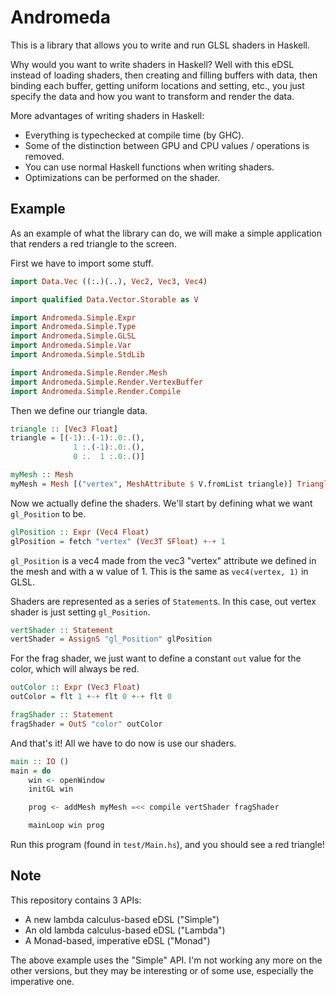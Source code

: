 Andromeda
==

This is a library that allows you to write and run GLSL shaders in Haskell.

Why would you want to write shaders in Haskell? Well with this eDSL instead of loading shaders, then creating and filling buffers with data, then binding each buffer, getting uniform locations and setting, etc., you just specify the data and how you want to transform and render the data.

More advantages of writing shaders in Haskell:
- Everything is typechecked at compile time (by GHC).
- Some of the distinction between GPU and CPU values / operations is removed.
- You can use normal Haskell functions when writing shaders.
- Optimizations can be performed on the shader.

Example
--

As an example of what the library can do, we will make a simple application that renders a red triangle to the screen.

First we have to import some stuff.

```Haskell
import Data.Vec ((:.)(..), Vec2, Vec3, Vec4)

import qualified Data.Vector.Storable as V

import Andromeda.Simple.Expr
import Andromeda.Simple.Type
import Andromeda.Simple.GLSL
import Andromeda.Simple.Var
import Andromeda.Simple.StdLib

import Andromeda.Simple.Render.Mesh
import Andromeda.Simple.Render.VertexBuffer
import Andromeda.Simple.Render.Compile
```

Then we define our triangle data.

```Haskell
triangle :: [Vec3 Float]
triangle = [(-1):.(-1):.0:.(),
              1 :.(-1):.0:.(),
              0 :.  1 :.0:.()]

myMesh :: Mesh
myMesh = Mesh [("vertex", MeshAttribute $ V.fromList triangle)] Triangles
```

Now we actually define the shaders. We'll start by defining what we want `gl_Position` to be.

```Haskell
glPosition :: Expr (Vec4 Float)
glPosition = fetch "vertex" (Vec3T SFloat) +-+ 1
```

`gl_Position` is a vec4 made from the vec3 "vertex" attribute we defined in the mesh and with a w value of 1. This is the same as `vec4(vertex, 1)` in GLSL.

Shaders are represented as a series of `Statement`s. In this case, out vertex shader is just setting `gl_Position`.

```Haskell
vertShader :: Statement
vertShader = AssignS "gl_Position" glPosition
```

For the frag shader, we just want to define a constant `out` value for the color, which will always be red.

```Haskell
outColor :: Expr (Vec3 Float)
outColor = flt 1 +-+ flt 0 +-+ flt 0

fragShader :: Statement
fragShader = OutS "color" outColor
```

And that's it! All we have to do now is use our shaders.

```Haskell
main :: IO ()
main = do
    win <- openWindow
    initGL win

    prog <- addMesh myMesh =<< compile vertShader fragShader

    mainLoop win prog
```

Run this program (found in `test/Main.hs`), and you should see a red triangle!

Note
--

This repository contains 3 APIs:
- A  new lambda calculus-based eDSL ("Simple")
- An old lambda calculus-based eDSL ("Lambda")
- A  Monad-based, imperative eDSL   ("Monad")

The above example uses the "Simple" API. I'm not working any more on the other versions, but they may be interesting or of some use, especially the imperative one.
